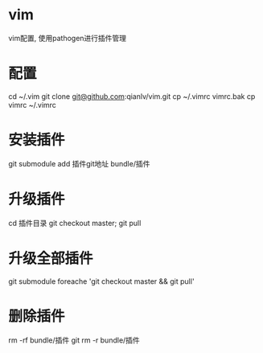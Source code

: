 # vim
vim配置, 使用pathogen进行插件管理

# 配置
cd ~/.vim
git clone git@github.com:qianlv/vim.git
cp ~/.vimrc vimrc.bak
cp vimrc ~/.vimrc

# 安装插件
git submodule add 插件git地址 bundle/插件

# 升级插件
cd 插件目录
git checkout master; git pull

# 升级全部插件
git submodule foreache 'git checkout master && git pull'

# 删除插件
rm -rf bundle/插件
git rm -r bundle/插件


